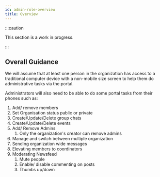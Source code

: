 ```yaml
---
id: admin-role-overview
title: Overview
---
```


:::caution

This section is a work in progress.

:::

## Overall Guidance

We will assume that at least one person in the organization has access to a traditional computer device with a non-mobile size screen to help them do administrative tasks via the portal.

Administrators will also need to be able to do some portal tasks from their phones such as:

1. Add/ remove members
2. Set Organisation status public or private
3. Create/Update/Delete group chats
4. Create/Update/Delete events
5. Add/ Remove Admins
   1. Only the organization's creator can remove admins
6. Manage and switch between multiple organization   
7. Sending organization wide messages
8. Elevating members to coordinators
9. Moderating Newsfeed
    1. Mute people
    2. Enable/ disable commenting on posts
    3. Thumbs up/down